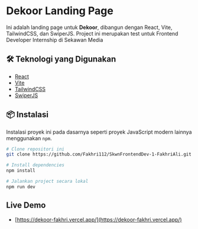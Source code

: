 # Dekoor Landing Page

Ini adalah landing page untuk **Dekoor**, dibangun dengan React, Vite, TailwindCSS, dan SwiperJS. Project ini merupakan test untuk Frontend Developer Internship di Sekawan Media

## 🛠️ Teknologi yang Digunakan

- [React](https://reactjs.org/)
- [Vite](https://vitejs.dev/)
- [TailwindCSS](https://tailwindcss.com/)
- [SwiperJS](https://swiperjs.com/react)

## 📦 Instalasi

Instalasi proyek ini pada dasarnya seperti proyek JavaScript modern lainnya menggunakan `npm`.

```bash
# Clone repositori ini
git clone https://github.com/Fakhri112/SkwnFrontendDev-1-FakhriAli.git

# Install dependencies
npm install

# Jalankan project secara lokal
npm run dev
```

## Live Demo
- [https://dekoor-fakhri.vercel.app/](https://dekoor-fakhri.vercel.app/)
